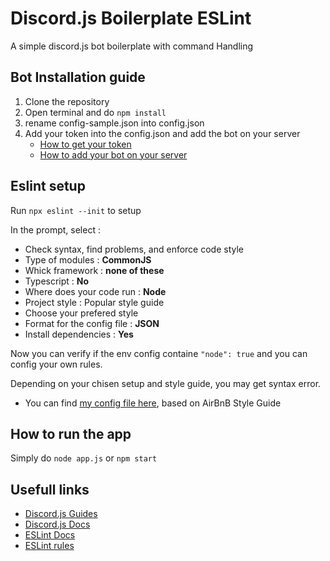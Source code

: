 # Discord.js Boilerplate ESLint 
A simple discord.js bot boilerplate with command Handling

## Bot Installation guide
1. Clone the repository 
2. Open terminal and do `npm install`
3. rename config-sample.json into config.json
4. Add your token into the config.json and add the bot on your server
    - [How to get your token](https://discordjs.guide/preparations/setting-up-a-bot-application.html)
    - [How to add your bot on your server](https://discordjs.guide/preparations/adding-your-bot-to-servers.html)

## Eslint setup
Run `npx eslint --init` to setup

In the prompt, select :
- Check syntax, find problems, and enforce code style
- Type of modules : **CommonJS**
- Whick framework : **none of these**
- Typescript : **No**
- Where does your code run : **Node**
- Project style : Popular style guide
- Choose your prefered style
- Format for the config file : **JSON**
- Install dependencies : **Yes**

Now you can verify if the env config containe `"node": true` and you can config your own rules.

Depending on your chisen setup and style guide, you may get syntax error.
- You can find [my config file here](https://gist.github.com/khoeos/860b455ffb84ccf4788f7ac7321d1a00), based on AirBnB Style Guide 


## How to run the app

Simply do `node app.js` or `npm start`

## Usefull links
- [Discord.js Guides](https://discordjs.guide/)
- [Discord.js Docs](https://discord.js.org/#/docs)
- [ESLint Docs](https://eslint.org/)
- [ESLint rules](https://eslint.org/docs/rules/)